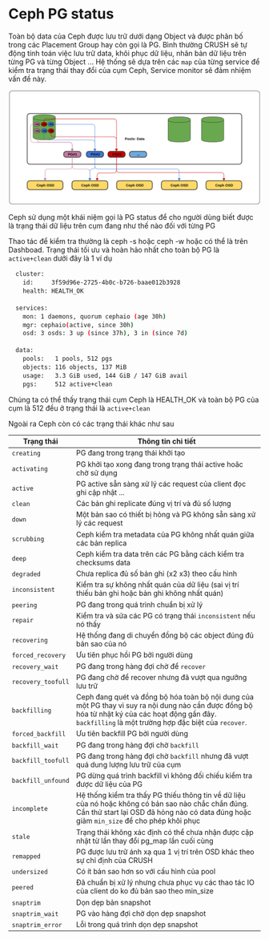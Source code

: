 # Ceph PG status

Toàn bộ data của Ceph được lưu trữ dưới dạng Object và được phân bố trong các Placement Group hay còn gọi là PG. Bình thường CRUSH sẽ tự động tính toán việc lưu trữ data, khôi phục dữ liệu, nhân bản dữ liệu trên từng PG và từng Object ... Hệ thống sẽ dựa trên các `map` của từng service để kiểm tra trạng thái thay đổi của cụm Ceph, Service monitor sẽ đảm nhiệm vấn đề này. 

<p align="center">
<img src="../../images/pg.png">
</p>

Ceph sử dụng một khái niệm gọi là PG status để cho người dùng biết được là trạng thái dữ liệu trên cụm đang như thế nào đối với từng PG 

Thao tác để kiểm tra thường là ceph -s hoặc ceph -w hoặc có thể là trên Dashboad. Trạng thái tối ưu và hoàn hảo nhất cho toàn bộ PG là `active+clean` dưới đây là 1 ví dụ 

```sh 
  cluster:
    id:     3f59d96e-2725-4b0c-b726-baae012b3928
    health: HEALTH_OK
 
  services:
    mon: 1 daemons, quorum cephaio (age 30h)
    mgr: cephaio(active, since 30h)
    osd: 3 osds: 3 up (since 37h), 3 in (since 7d)
 
  data:
    pools:   1 pools, 512 pgs
    objects: 116 objects, 137 MiB
    usage:   3.3 GiB used, 144 GiB / 147 GiB avail
    pgs:     512 active+clean

```

Chúng ta có thể thấy trạng thái cụm Ceph là HEALTH_OK và toàn bộ PG của cụm là 512 đều ở trạng thái là `active+clean`

Ngoài ra Ceph còn có các trạng thái khác như sau 

|Trạng thái|Thông tin chi tiết                             |
|----------|-----------------------------------------------|
|`creating`| PG đang trong trạng thái khởi tạo             |
|`activating`| PG khởi tạo xong đang trong trạng thái active hoăc chờ sử dụng|
|`active`  | PG active sẵn sàng xử lý các request của client đọc ghi cập nhật ... |
|`clean`   | Các bản ghi replicate đúng vị trí và đủ số lượng|
|`down`    | Một bản sao có thiết bị hỏng và PG không sẵn sàng xử lý các request|
|`scrubbing`| Ceph kiểm tra metadata của PG không nhất quán giữa các bản replica|
|`deep`    | Ceph kiểm tra data trên các PG bằng cách kiểm tra checksums data |
|`degraded`| Chưa replica đủ số bản ghi (x2 x3) theo cấu hình |
|`inconsistent`| Kiểm tra sự không nhất quán của dữ liệu (sai vị trí thiếu bản ghi hoặc bản ghi không nhất quán)|
|`peering` | PG đang trong quá trình chuẩn bị xử lý        |
|`repair`  | Kiểm tra và sửa các PG có trạng thái `inconsistent` nếu nó thấy |
|`recovering`| Hệ thống đang di chuyển đồng bộ các object đúng đủ bản sao của nó |
|`forced_recovery`| Ưu tiên phục hồi PG bởi người dùng            |
|`recovery_wait`| PG đang trong hàng đợi chờ để `recover`       |
|`recovery_toofull`| PG đang chờ để recover nhưng đã vượt qua ngưỡng lưu trữ |
|`backfilling`| Ceph đang quét và đồng bộ hóa toàn bộ nội dung của một PG thay vì suy ra nội dung nào cần được đồng bộ hóa từ nhật ký của các hoạt động gần đây. `backfilling` là một trường hợp đặc biệt của `recover`.|
|`forced_backfill`| Ưu tiên backfill PG bởi người dùng            |
|`backfill_wait`| PG đang trong hàng đợi chờ `backfill`         |
|`backfill_toofull`|  PG đang trong hàng đợi chờ `backfill` nhưng đã vượt quá dung lượng lưu trữ của cụm|
|`backfill_unfound`| PG dừng quá trình backfill vì không đối chiếu kiểm tra được dữ liệu của PG|
|`incomplete`| Hệ thống kiểm tra thấy PG thiếu thông tin về dữ liệu của nó hoặc không có bản sao nào chắc chắn đúng. Cần thử start lại OSD đã hỏng nào có data đúng hoặc giảm `min_size` để cho phép khôi phục|
|`stale`   | Trạng thái không xác định có thể chưa nhận được cập nhật từ lần thay đổi pg_map lần cuối cùng |
|`remapped`| PG được lưu trữ ánh xạ qua 1 vị trí trên OSD khác theo sự chỉ định của CRUSH|
|`undersized`| Có ít bản sao hơn so với cấu hình của pool    |
|`peered`  | Đã chuẩn bị xử lý nhưng chưa phục vụ các thao tác IO của client do ko đủ bản sao theo min_size |
|`snaptrim`| Dọn dẹp bản snapshot                          |
|`snaptrim_wait`| PG vào hàng đợi chờ dọn dẹp snapshot          |
|`snaptrim_error`| Lỗi trong quá trình dọn dẹp snapshot          |
